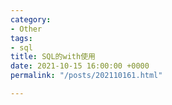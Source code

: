 ```yaml
---
category:
- Other
tags:
- sql
title: SQL的with使用
date: 2021-10-15 16:00:00 +0000
permalink: "/posts/202110161.html"

---
```

